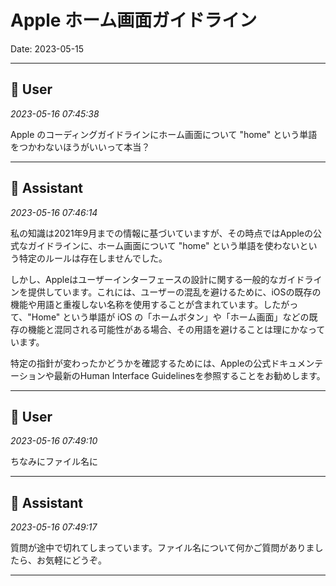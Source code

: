 # Apple ホーム画面ガイドライン

Date: 2023-05-15

---

## 👤 User
*2023-05-16 07:45:38*

Apple のコーディングガイドラインにホーム画面について "home" という単語をつかわないほうがいいって本当？

---

## 🤖 Assistant
*2023-05-16 07:46:14*

私の知識は2021年9月までの情報に基づいていますが、その時点ではAppleの公式なガイドラインに、ホーム画面について "home" という単語を使わないという特定のルールは存在しませんでした。

しかし、Appleはユーザーインターフェースの設計に関する一般的なガイドラインを提供しています。これには、ユーザーの混乱を避けるために、iOSの既存の機能や用語と重複しない名称を使用することが含まれています。したがって、"Home" という単語が iOS の「ホームボタン」や「ホーム画面」などの既存の機能と混同される可能性がある場合、その用語を避けることは理にかなっています。

特定の指針が変わったかどうかを確認するためには、Appleの公式ドキュメンテーションや最新のHuman Interface Guidelinesを参照することをお勧めします。

---

## 👤 User
*2023-05-16 07:49:10*

ちなみにファイル名に

---

## 🤖 Assistant
*2023-05-16 07:49:17*

質問が途中で切れてしまっています。ファイル名について何かご質問がありましたら、お気軽にどうぞ。

---
